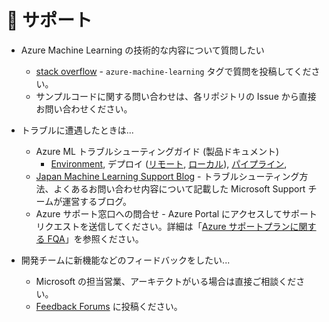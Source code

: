 # :information_desk_person: サポート
* Azure Machine Learning の技術的な内容について質問したい
    
    - [stack overflow](https://stackoverflow.com/questions/tagged/azure-machine-learning-service) - `azure-machine-learning` タグで質問を投稿してください。
    - サンプルコードに関する問い合わせは、各リポジトリの Issue から直接お問い合わせください。

* トラブルに遭遇したときは...
    
    - Azure ML トラブルシューティングガイド (製品ドキュメント)
        - [Environment](https://docs.microsoft.com/ja-jp/azure/machine-learning/how-to-troubleshoot-environments), デプロイ ([リモート](https://docs.microsoft.com/ja-jp/azure/machine-learning/how-to-troubleshoot-deployment?tabs=azcli), [ローカル](https://docs.microsoft.com/ja-jp/azure/machine-learning/how-to-troubleshoot-deployment-local)), [パイプライン](https://docs.microsoft.com/ja-jp/azure/machine-learning/how-to-debug-pipelines), 
    - [Japan Machine Learning Support Blog](https://jpmlblog.github.io/blog/) - トラブルシューティング方法、よくあるお問い合わせ内容について記載した Microsoft Support チームが運営するブログ。
    - Azure サポート窓口への問合せ - Azure Portal にアクセスしてサポートリクエストを送信してください。詳細は「[Azure サポートプランに関する FQA](https://azure.microsoft.com/ja-jp/support/faq/)」を参照ください。

* 開発チームに新機能などのフィードバックをしたい...    
    
    - Microsoft の担当営業、アーキテクトがいる場合は直接ご相談ください。
    - [Feedback Forums](https://feedback.azure.com/forums/257792-machine-learning) に投稿ください。

